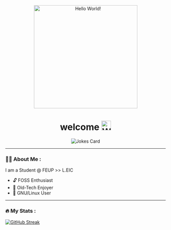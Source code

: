 <div id="header" align="center">
  <img src="https://media.giphy.com/media/Uaxj062PavgqZRhVkS/giphy.gif" alt="Hello World!" width="325"/>
</div>
<h1 align="center">
  welcome  
  <img src="https://media.giphy.com/media/hvRJCLFzcasrR4ia7z/giphy.gif" alt="Waving GIF" width="30px"/>
</h1>
<div align="center">
  <img src="https://readme-jokes.vercel.app/api?theme=solarized-dark&borderColor=%23FFF&textColor=%23FFF" alt="Jokes Card" />
</div>

---
### :technologist: About Me :

I am a Student @ FEUP >> L.EIC

- 🔓 FOSS Enthusiast
- 💾 Old-Tech Enjoyer
- 🐧 GNU/Linux User

---

### :fire: My Stats :
[![GitHub Streak](https://github-readme-streak-stats.herokuapp.com/?user=rodeso&theme=dark&background=002b36)](https://git.io/streak-stats)
